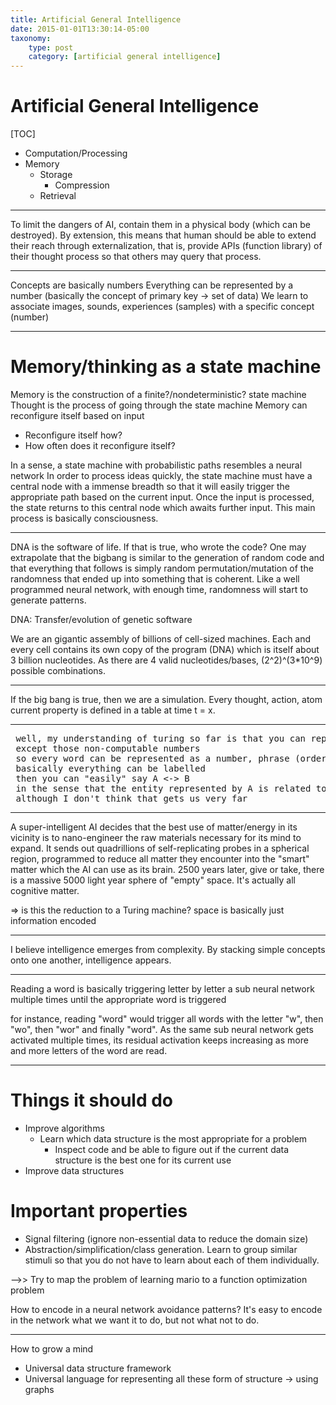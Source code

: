 ```yaml
---
title: Artificial General Intelligence
date: 2015-01-01T13:30:14-05:00
taxonomy:
    type: post
    category: [artificial general intelligence]
---
```


# Artificial General Intelligence

[TOC]

* Computation/Processing
* Memory
	* Storage
		* Compression
	* Retrieval

-----

To limit the dangers of AI, contain them in a physical body (which can be destroyed).
By extension, this means that human should be able to extend their reach through externalization, that is, provide APIs (function library) of their thought process so that others may query that process.

-----

Concepts are basically numbers
Everything can be represented by a number (basically the concept of primary key -> set of data)
We learn to associate images, sounds, experiences (samples) with a specific concept (number)

-----

# Memory/thinking as a state machine

Memory is the construction of a finite?/nondeterministic? state machine
Thought is the process of going through the state machine
Memory can reconfigure itself based on input

- Reconfigure itself how?
- How often does it reconfigure itself?

In a sense, a state machine with probabilistic paths resembles a neural network
In order to process ideas quickly, the state machine must have a central node with a immense breadth so that it will easily trigger the appropriate path based on the current input. Once the input is processed, the state returns to this central node which awaits further input. This main process is basically consciousness.

-----

DNA is the software of life. If that is true, who wrote the code?
One may extrapolate that the bigbang is similar to the generation of random code and that everything that follows is simply random permutation/mutation of the randomness that ended up into something that is coherent. Like a well programmed neural network, with enough time, randomness will start to generate patterns.

DNA: Transfer/evolution of genetic software

We are an gigantic assembly of billions of cell-sized machines. Each and every cell contains its own copy of the program (DNA) which is itself about 3 billion nucleotides. As there are 4 valid nucleotides/bases, (2^2)^(3*10^9) possible combinations.

-----

If the big bang is true, then we are a simulation. Every thought, action, atom current property is defined in a table at time t = x.

-----

<pre>
<tomzx> well, my understanding of turing so far is that you can represent pretty much anything as a number
<tomzx> except those non-computable numbers
<tomzx> so every word can be represented as a number, phrase (order of words) as a number, documents as a number, thoughts as a number, etc.
<tomzx> basically everything can be labelled
<tomzx> then you can "easily" say A <-> B
<tomzx> in the sense that the entity represented by A is related to the entity represented by B
<tomzx> although I don't think that gets us very far
</pre>

-----

A super-intelligent AI decides that the best use of matter/energy in its vicinity is to nano-engineer the raw materials necessary for its mind to expand. It sends out quadrillions of self-replicating probes in a spherical region, programmed to reduce all matter they encounter into the "smart" matter which the AI can use as its brain. 2500 years later, give or take, there is a massive 5000 light year sphere of "empty" space. It's actually all cognitive matter.

=> is this the reduction to a Turing machine? space is basically just information encoded

-----

I believe intelligence emerges from complexity. By stacking simple concepts onto one another, intelligence appears.

-----

Reading a word is basically triggering letter by letter a sub neural network multiple times until the appropriate word is triggered

for instance, reading "word" would trigger all words with the letter "w", then "wo", then "wor" and finally "word". As the same sub neural network gets activated multiple times, its residual activation keeps increasing as more and more letters of the word are read.

-----

# Things it should do

* Improve algorithms
	* Learn which data structure is the most appropriate for a problem
		* Inspect code and be able to figure out if the current data structure is the best one for its current use
* Improve data structures

# Important properties
* Signal filtering (ignore non-essential data to reduce the domain size)
* Abstraction/simplification/class generation. Learn to group similar stimuli so that you do not have to learn about each of them individually.

-->> Try to map the problem of learning mario to a function optimization problem

How to encode in a neural network avoidance patterns? It's easy to encode in the network what we want it to do, but not what not to do.

-----

How to grow a mind

* Universal data structure framework
* Universal language for representing all these form of structure -> using graphs
